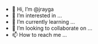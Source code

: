- 👋 Hi, I’m @jrayga
- 👀 I’m interested in ...
- 🌱 I’m currently learning ...
- 💞️ I’m looking to collaborate on ...
- 📫 How to reach me ...

<!---
jrayga/jrayga is a ✨ special ✨ repository because its `README.md` (this file) appears on your GitHub profile.
You can click the Preview link to take a look at your changes.
--->
